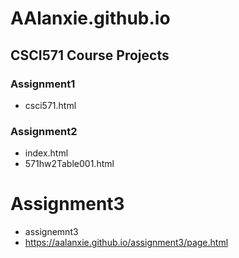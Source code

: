 # AAlanxie.github.io
## CSCI571 Course Projects
### Assignment1
- csci571.html

### Assignment2
- index.html
- 571hw2Table001.html

# Assignment3
- assignemnt3
- https://aalanxie.github.io/assignment3/page.html


